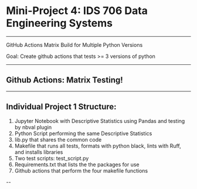 # Mini-Project 4: IDS 706 Data Engineering Systems
---
GitHub Actions Matrix Build for Multiple Python Versions

Goal:
Create github actions that tests >= 3 versions of python

---
## Github Actions: Matrix Testing!

---

## Individual Project 1 Structure:

1. Jupyter Notebook with Descriptive Statistics using Pandas and testing by nbval plugin
2. Python Script performing the same Descriptive Statistics
3. lib.py that shares the common code
4. Makefile that runs all tests, formats with python black, lints with Ruff, and installs libraries
5. Two test scripts: test_script.py
6. Requirements.txt that lists the the packages for use
7. Github actions that perform the four makefile functions

--

